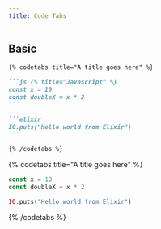 ```yaml
---
title: Code Tabs
---
```


## Basic

````markdown {% showHeader=false %}
{% codetabs title="A title goes here" %}

```js {% title="Javascript" %}
const x = 10
const doubleX = x * 2
```

```elixir
IO.puts("Hello world from Elixir")
```

{% /codetabs %}
````

{% codetabs title="A title goes here" %}

```js {% title="Javascript" %}
const x = 10
const doubleX = x * 2
```

```elixir
IO.puts("Hello world from Elixir")
```

{% /codetabs %}
